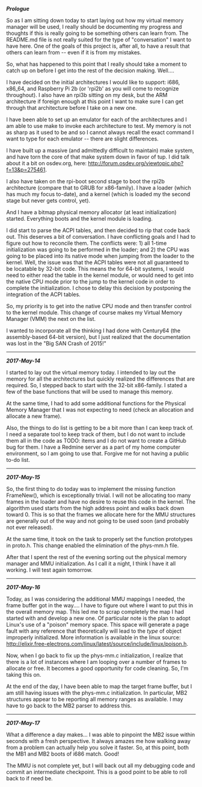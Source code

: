 ***Prologue***

So as I am sitting down today to start laying out how my virtual memory manager will be used, 
I really should be documenting my progress and thoughts if this is really going to be 
something others can learn from.  The README.md file is not really suited for the type
of "conversation" I want to have here.  One of the goals of this project is, after all,
to have a result that others can learn from -- even if it is from my mistakes.

So, what has happened to this point that I really should take a moment to catch up on
before I get into the rest of the decision making.  Well....

I have decided on the initial architectures I would like to support:  i686, x86_64, and
Raspberry Pi 2b (or 'rpi2b' as you will come to recognize throughout).  I also have an
rpi3b sitting on my desk, but the ARM architecture if foreign enough at this point I want
to make sure I can get through that architecture before I take on a new one.

I have been able to set up an emulator for each of the architectures and I am able to use
make to invoke each architecture to test.  My memory is not as sharp as it used to be and
so I cannot always recall the exact command I want to type for each emulator -- there are 
slight differences.

I have built up a massive (and admittedly difficult to maintain) make system, and have torn
the core of that make system down in favor of tup.  I did talk about it a bit on osdev.org, 
here: http://forum.osdev.org/viewtopic.php?f=13&p=275461.

I also have taken on the rpi-boot second stage to boot the rpi2b architecture (compare that
to GRUB for x86-family).  I have a loader (which has much my focus to-date), and a kernel 
(which is loaded my the second stage but never gets control, yet).

And I have a bitmap physical memory allocator (at least initialization) started.  Everything
boots and the kernel module is loading.

I did start to parse the ACPI tables, and then decided to rip that code back out.  This 
deserves a bit of conversation.  I have conflicting goals and I had to figure out how to 
reconcile them.  The conflicts were: 1) all 1-time initialization was going to be performed
in the loader; and 2) the CPU was going to be placed into its native mode when jumping
from the loader to the kernel.  Well, the issue was that the ACPI tables were not all 
guaranteed to be locatable by 32-bit code.  This means the for 64-bit systems, I would need
to either read the table in the kernel module, or would need to get into the native CPU mode
prior to the jump to the kernel code in order to complete the initialization.  I chose to 
delay this decision by postponing the integration of the ACPI tables.

So, my priority is to get into the native CPU mode and then transfer control to the kernel
module.  This change of course makes my Virtual Memory Manager (VMM) the next on the list.

I wanted to incorporate all the thinking I had done with Century64 (the assembly-based 64-bit
version), but I just realized that the documentation was lost in the "Big SAN Crash of 2015!"

---

***2017-May-14***

I started to lay out the virtual memory today.  I intended to lay out the memory for all the
architectures but quickly realized the differences that are required.  So, I stepped back to
start with the 32-bit x86-family.  I stated a few of the base functions that will be used
to manage this memory.

At the same time, I had to add some additional functions for the Physical Memory Manager that
I was not expecting to need (check an allocation and allocate a new frame).

Also, the things to do list is getting to be a bit more than I can keep track of.  I need 
a separate tool to keep track of them, but I do not want to include them all in the code
as TODO: items and I do not want to create a GitHub bug for them.  I have a Redmine server
as a part of my home computer environment, so I am going to use that.  Forgive me for not
having a public to-do list. 

---

***2017-May-15***

So, the first thing to do today was to implement the missing function FrameNew(), which is
exceptionally trivial.  I will not be allocating too many frames in the loader and have no
desire to reuse this code in the kernel.  The algorithm used starts from the high address 
point and walks back down toward 0.  This is so that the frames we allocate here for the 
MMU structures are generally out of the way and not going to be used soon (and probably 
not ever released).

At the same time, it took on the task to properly set the function prototypes in proto.h.
This change enabled the elimination of the phys-mm.h file.

After that I spent the rest of the evening sorting out the physical memory manager and MMU
initialization.  As I call it a night, I think I have it all working.  I will test again 
tomorrow.

---

***2017-May-16***

Today, as I was considering the additional MMU mappings I needed, the frame buffer got in the 
way....  I have to figure out where I want to put this in the overall memory map.  This led 
me to scrap completely the map I had started with and develop a new one.  Of particular note
is the plan to adopt Linux's use of a "poison" memory space.  This space will generate a 
page fault with any reference that theoretically will lead to the *type* of object improperly
initialized.  More information is available in the linux source: 
http://elixir.free-electrons.com/linux/latest/source/include/linux/poison.h.

Now, when I go back to fix up the phys-mm.c initialization, I realize that there is a lot of
instances where I am looping over a number of frames to allocate or free.  It becomes a good 
opportunity for code cleaning.  So, I'm taking this on.

At the end of the day, I have been able to map the target frame buffer, but I am still having 
issues with the phys-mm.c initialization.  In particular, MB2 structures appear to be 
reporting all memory ranges as available.  I may have to go back to the MB2 parser to address 
this.

---

***2017-May-17***

What a difference a day makes...  I was able to pinpoint the MB2 issue within seconds with a 
fresh perspective.  It always amazes me how walking away from a problem can actually help you
solve it faster.  So, at this point, both the MB1 and MB2 boots of i686 match.  Good!

The MMU is not complete yet, but I will back out all my debugging code and commit an 
intermediate checkpoint.  This is a good point to be able to roll back to if need be.
